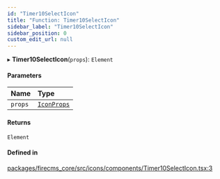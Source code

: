 ```yaml
---
id: "Timer10SelectIcon"
title: "Function: Timer10SelectIcon"
sidebar_label: "Timer10SelectIcon"
sidebar_position: 0
custom_edit_url: null
---
```


▸ **Timer10SelectIcon**(`props`): `Element`

#### Parameters

| Name | Type |
| :------ | :------ |
| `props` | [`IconProps`](../types/IconProps.md) |

#### Returns

`Element`

#### Defined in

[packages/firecms_core/src/icons/components/Timer10SelectIcon.tsx:3](https://github.com/FireCMSco/firecms/blob/d45f3739/packages/firecms_core/src/icons/components/Timer10SelectIcon.tsx#L3)
